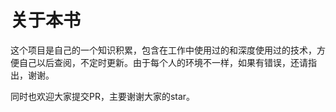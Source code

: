 # 关于本书
这个项目是自己的一个知识积累，包含在工作中使用过的和深度使用过的技术，方便自己以后查阅，不定时更新。由于每个人的环境不一样，如果有错误，还请指出，谢谢。

同时也欢迎大家提交PR，主要谢谢大家的star。

